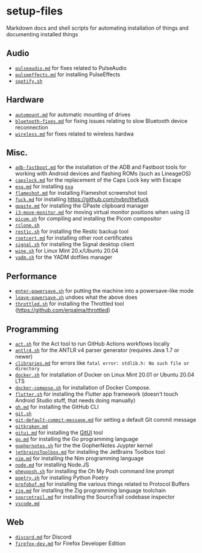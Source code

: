 # setup-files

Markdown docs and shell scripts for automating installation of things and documenting installed things

## Audio

* [`pulseaudio.md`](pulseaudio.md) for fixes related to PulseAudio
* [`pulseeffects.md`](pulseeffects.md) for installing PulseEffects
* [`spotify.sh`](spotify.sh)

## Hardware

* [`automount.md`](automount.md) for automatic mounting of drives
* [`bluetooth-fixes.md`](bluetooth-fixes.md) for fixing issues relating to slow Bluetooth device reconnection
* [`wireless.md`](wireless.md) for fixes related to wireless hardwa

## Misc.

* [`adb-fastboot.md`](adb-fastboot.md) for the installation of the ADB and Fastboot tools for working with Android devices and flashing ROMs (such as LineageOS)
* [`capslock.md`](capslock.md) for the replacement of the Caps Lock key with Escape
* [`exa.md`](exa.md) for installing [`exa`](https://github.com/ogham/exa)
* [`flameshot.md`](flameshot.md) for installing Flameshot screenshot tool
* [`fuck.md`](fuck.md) for installing https://github.com/nvbn/thefuck
* [`gpaste.md`](gpaste.md) for installing the GPaste clipboard manager
* [`i3-move-monitor.md`](i3-move-monitor.md) for moving virtual monitor positions when using i3
* [`picom.sh`](picom.sh) for compiling and installing the Picom compositor
* [`rclone.sh`](rclone.sh)
* [`restic.sh`](restic.sh) for installing the Restic backup tool
* [`rootcert.md`](rootcert.md) for installing other root certificates
* [`signal.sh`](signal.sh) for installing the Signal desktop client
* [`wine.sh`](wine.sh) for Linux Mint 20.x/Ubuntu 20.04
* [`yadm.sh`](yadm.sh) for the YADM dotfiles manager

## Performance

* [`enter-powersave.sh`](enter-powersave.sh) for putting the machine into a powersave-like mode
* [`leave-powersave.sh`](leave-powersave.sh) undoes what the above does
* [`throttled.sh`](throttled.sh) for installing the Throttled tool (https://github.com/erpalma/throttled)

## Programming

* [`act.sh`](act.sh) for the Act tool to run GitHub Actions workflows locally
* [`antlr4.sh`](antlr4.sh) for the ANTLR v4 parser generator (requires Java 1.7 or newer)
* [`clibraries.md`](clibraries.md) for errors like `fatal error: stdlib.h: No such file or directory`
* [`docker.sh`](docker.sh) for installation of Docker on Linux Mint 20.01 or Ubuntu 20.04 LTS
* [`docker-compose.sh`](docker-compose.sh) for installation of Docker Compose.
* [`flutter.sh`](flutter.sh) for installing the Flutter app framework (doesn't touch Android Studio stuff, that needs doing manually)
* [`gh.md`](gh.md) for installing the GitHub CLI
* [`git.sh`](git.sh)
* [`git-default-commit-message.md`](git-default-commit-message.md) for setting a default Git commit message
* [`gitkraken.md`](gitkraken.md)
* [`gitui.md`](gitui.md) for installing the [GitUI](https://github.com/extrawurst/gitui) tool
* [`go.md`](go.md) for installing the Go programming language
* [`gophernotes.sh`](gophernotes.sh) for the the GopherNotes Juypter kernel
* [`jetbrainsToolbox.md`](jetbrainsToolbox.md) for installing the JetBrains Toolbox tool
* [`nim.md`](nim.md) for installing the Nim programming language
* [`node.md`](node.md) for installing Node.JS
* [`ohmyposh.sh`](ohmyposh.sh) for installing the Oh My Posh command line prompt
* [`poetry.sh`](poetry.sh) for installing Python Poetry
* [`profobuf.md`](protobuf.md) for installing the various things related to Protocol Buffers
* [`zig.md`](zig.md) for installing the Zig programming language toolchain
* [`sourcetrail.md`](sourcetrail.md) for installing the SourceTrail codebase inspector
* [`vscode.md`](vscode.md)

## Web

* [`discord.md`](discord.md) for Discord
* [`firefox-dev.md`](firefox-dev.md) for Firefox Developer Edition

